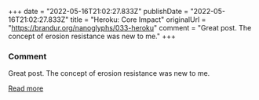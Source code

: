 +++
date = "2022-05-16T21:02:27.833Z"
publishDate = "2022-05-16T21:02:27.833Z"
title = "Heroku: Core Impact"
originalUrl = "https://brandur.org/nanoglyphs/033-heroku"
comment = "Great post. The concept of erosion resistance was new to me."
+++

### Comment

Great post. The concept of erosion resistance was new to me.

[Read more](https://brandur.org/nanoglyphs/033-heroku)
